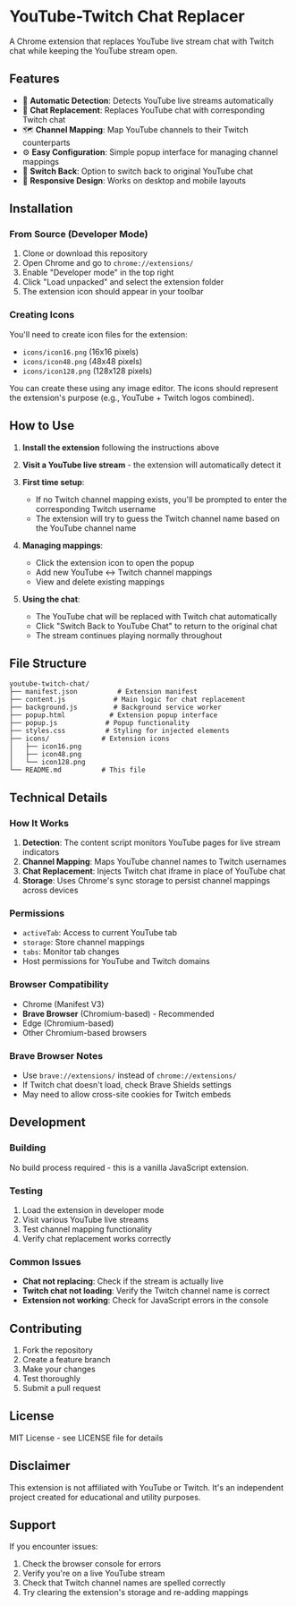 # YouTube-Twitch Chat Replacer

A Chrome extension that replaces YouTube live stream chat with Twitch chat while keeping the YouTube stream open.

## Features

- 🔄 **Automatic Detection**: Detects YouTube live streams automatically
- 💬 **Chat Replacement**: Replaces YouTube chat with corresponding Twitch chat
- 🗺️ **Channel Mapping**: Map YouTube channels to their Twitch counterparts
- ⚙️ **Easy Configuration**: Simple popup interface for managing channel mappings
- 🔄 **Switch Back**: Option to switch back to original YouTube chat
- 📱 **Responsive Design**: Works on desktop and mobile layouts

## Installation

### From Source (Developer Mode)

1. Clone or download this repository
2. Open Chrome and go to `chrome://extensions/`
3. Enable "Developer mode" in the top right
4. Click "Load unpacked" and select the extension folder
5. The extension icon should appear in your toolbar

### Creating Icons

You'll need to create icon files for the extension:

- `icons/icon16.png` (16x16 pixels)
- `icons/icon48.png` (48x48 pixels)  
- `icons/icon128.png` (128x128 pixels)

You can create these using any image editor. The icons should represent the extension's purpose (e.g., YouTube + Twitch logos combined).

## How to Use

1. **Install the extension** following the instructions above

2. **Visit a YouTube live stream** - the extension will automatically detect it

3. **First time setup**: 
   - If no Twitch channel mapping exists, you'll be prompted to enter the corresponding Twitch username
   - The extension will try to guess the Twitch channel name based on the YouTube channel name

4. **Managing mappings**:
   - Click the extension icon to open the popup
   - Add new YouTube ↔ Twitch channel mappings
   - View and delete existing mappings

5. **Using the chat**:
   - The YouTube chat will be replaced with Twitch chat automatically
   - Click "Switch Back to YouTube Chat" to return to the original chat
   - The stream continues playing normally throughout

## File Structure

```
youtube-twitch-chat/
├── manifest.json          # Extension manifest
├── content.js            # Main logic for chat replacement
├── background.js         # Background service worker
├── popup.html           # Extension popup interface
├── popup.js            # Popup functionality
├── styles.css          # Styling for injected elements
├── icons/             # Extension icons
│   ├── icon16.png
│   ├── icon48.png
│   └── icon128.png
└── README.md          # This file
```

## Technical Details

### How It Works

1. **Detection**: The content script monitors YouTube pages for live stream indicators
2. **Channel Mapping**: Maps YouTube channel names to Twitch usernames
3. **Chat Replacement**: Injects Twitch chat iframe in place of YouTube chat
4. **Storage**: Uses Chrome's sync storage to persist channel mappings across devices

### Permissions

- `activeTab`: Access to current YouTube tab
- `storage`: Store channel mappings
- `tabs`: Monitor tab changes
- Host permissions for YouTube and Twitch domains

### Browser Compatibility

- Chrome (Manifest V3)
- **Brave Browser** (Chromium-based) - Recommended
- Edge (Chromium-based)
- Other Chromium-based browsers

### Brave Browser Notes

- Use `brave://extensions/` instead of `chrome://extensions/`
- If Twitch chat doesn't load, check Brave Shields settings
- May need to allow cross-site cookies for Twitch embeds

## Development

### Building

No build process required - this is a vanilla JavaScript extension.

### Testing

1. Load the extension in developer mode
2. Visit various YouTube live streams
3. Test channel mapping functionality
4. Verify chat replacement works correctly

### Common Issues

- **Chat not replacing**: Check if the stream is actually live
- **Twitch chat not loading**: Verify the Twitch channel name is correct
- **Extension not working**: Check for JavaScript errors in the console

## Contributing

1. Fork the repository
2. Create a feature branch
3. Make your changes
4. Test thoroughly
5. Submit a pull request

## License

MIT License - see LICENSE file for details

## Disclaimer

This extension is not affiliated with YouTube or Twitch. It's an independent project created for educational and utility purposes.

## Support

If you encounter issues:

1. Check the browser console for errors
2. Verify you're on a live YouTube stream
3. Check that Twitch channel names are spelled correctly
4. Try clearing the extension's storage and re-adding mappings
